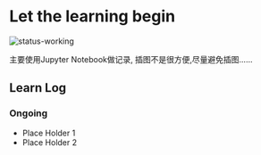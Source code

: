 # Let the learning begin

![status-working](https://img.shields.io/badge/status-working-green.svg?style=flat-square)

主要使用Jupyter Notebook做记录,
插图不是很方便,尽量避免插图......

## Learn Log

### Ongoing

- Place Holder 1
- Place Holder 2
